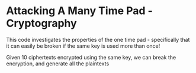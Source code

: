 # Attacking A Many Time Pad - Cryptography

This code investigates the properties of the one time pad - specifically that it can easily be broken if the same key is used more than once!

Given 10 ciphertexts encrypted using the same key, we can break the encryption, and generate all the plaintexts